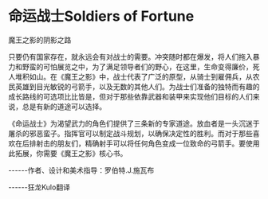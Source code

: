 # 命运战士Soldiers of Fortune

魔王之影的阴影之路

只要仍有国家存在，就永远会有对战士的需要。冲突随时都在爆发，将人们拖入暴力和野蛮的可怕展览之中，为了满足领导者们的野心，在这里，生命变得廉价，死人堆积如山。在《魔王之影》中，战士代表了广泛的原型，从骑士到雇佣兵，从农民英雄到目光敏锐的弓箭手，以及无数的其他人们。为战士们准备的独特而有趣的成长路线的可选项比比皆是，但对于那些依靠武器和装甲来实现他们目标的人们来说，总是有新的道途可以选择。

《命运战士》为渴望武力的角色们提供了三条新的专家道途。放血者是一头沉迷于屠杀的邪恶蛮子。指挥官可以制定战斗规划，以确保决定性的胜利。而对于那些喜欢在后排射击的朋友们，精确射手可以将任何角色变成一位致命的弓箭手。要使用此拓展，你需要《魔王之影》核心书。

------作者、设计和美术指导：罗伯特.J.施瓦布

------狂龙Kulo翻译
